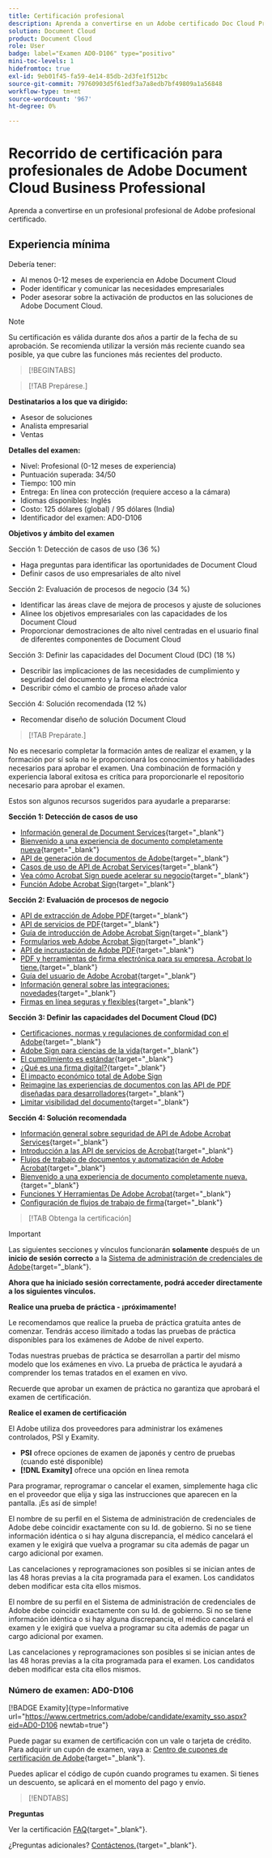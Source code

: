```yaml
---
title: Certificación profesional
description: Aprenda a convertirse en un Adobe certificado Doc Cloud Professional.
solution: Document Cloud
product: Document Cloud
role: User
badge: label="Examen AD0-D106" type="positivo"
mini-toc-levels: 1
hidefromtoc: true
exl-id: 9eb01f45-fa59-4e14-85db-2d3fe1f512bc
source-git-commit: 79760903d5f61edf3a7a8edb7bf49809a1a56848
workflow-type: tm+mt
source-wordcount: '967'
ht-degree: 0%

---
```


# Recorrido de certificación para profesionales de Adobe Document Cloud Business Professional

Aprenda a convertirse en un profesional profesional de Adobe profesional certificado.

## Experiencia mínima

Debería tener:

* Al menos 0-12 meses de experiencia en Adobe Document Cloud
* Poder identificar y comunicar las necesidades empresariales
* Poder asesorar sobre la activación de productos en las soluciones de Adobe Document Cloud.

>[!NOTE]
>
>Su certificación es válida durante dos años a partir de la fecha de su aprobación. Se recomienda utilizar la versión más reciente cuando sea posible, ya que cubre las funciones más recientes del producto.

>[!BEGINTABS]

>[!TAB Prepárese.]

**Destinatarios a los que va dirigido:**

* Asesor de soluciones
* Analista empresarial
* Ventas

**Detalles del examen:**

* Nivel: Profesional (0-12 meses de experiencia)
* Puntuación superada: 34/50
* Tiempo: 100 min
* Entrega: En línea con protección (requiere acceso a la cámara)
* Idiomas disponibles: Inglés
* Costo: 125 dólares (global) / 95 dólares (India)
* Identificador del examen: AD0-D106

**Objetivos y ámbito del examen**

Sección 1: Detección de casos de uso (36 %)

* Haga preguntas para identificar las oportunidades de Document Cloud
* Definir casos de uso empresariales de alto nivel

Sección 2: Evaluación de procesos de negocio (34 %)

* Identificar las áreas clave de mejora de procesos y ajuste de soluciones
* Alinee los objetivos empresariales con las capacidades de los Document Cloud
* Proporcionar demostraciones de alto nivel centradas en el usuario final de diferentes componentes de Document Cloud

Sección 3: Definir las capacidades del Document Cloud (DC) (18 %)

* Describir las implicaciones de las necesidades de cumplimiento y seguridad del documento y la firma electrónica
* Describir cómo el cambio de proceso añade valor

Sección 4: Solución recomendada (12 %)

* Recomendar diseño de solución Document Cloud

>[!TAB Prepárate.]

No es necesario completar la formación antes de realizar el examen, y la formación por sí sola no le proporcionará los conocimientos y habilidades necesarios para aprobar el examen. Una combinación de formación y experiencia laboral exitosa es crítica para proporcionarle el repositorio necesario para aprobar el examen.

Estos son algunos recursos sugeridos para ayudarle a prepararse:

**Sección 1: Detección de casos de uso**

* [Información general de Document Services](https://developer.adobe.com/document-services/docs/overview/){target="_blank"}
* [Bienvenido a una experiencia de documento completamente nueva](https://www.adobe.com/documentcloud.html){target="_blank"}
* [API de generación de documentos de Adobe](https://developer.adobe.com/document-services/apis/doc-generation){target="_blank"}
* [Casos de uso de API de Acrobat Services](https://developer.adobe.com/document-services/use-cases/agreements-and-contracts/legal-contracts/){target="_blank"}
* [Vea cómo Acrobat Sign puede acelerar su negocio](https://www.adobe.com/sign.html){target="_blank"}
* [Función Adobe Acrobat Sign](https://www.adobe.com/sign/features.html){target="_blank"}

**Sección 2: Evaluación de procesos de negocio**

* [API de extracción de Adobe PDF](https://developer.adobe.com/document-services/apis/pdf-extract/){target="_blank"}
* [API de servicios de PDF](https://developer.adobe.com/document-services/docs/apis/){target="_blank"}
* [Guía de introducción de Adobe Acrobat Sign](https://helpx.adobe.com/sign/using/get-started-guide.html){target="_blank"}
* [Formularios web Adobe Acrobat Sign](https://helpx.adobe.com/sign/config/web-forms.html){target="_blank"}
* [API de incrustación de Adobe PDF](https://developer.adobe.com/document-services/apis/pdf-embed/){target="_blank"}
* [PDF y herramientas de firma electrónica para su empresa. Acrobat lo tiene.](https://www.adobe.com/acrobat/business.html){target="_blank"}
* [Guía del usuario de Adobe Acrobat](https://helpx.adobe.com/acrobat/user-guide.html){target="_blank"}
* [Información general sobre las integraciones: novedades](https://experienceleague.adobe.com/docs/document-cloud-learn/sign-learning-hub/integrations/integrations-overview.html?lang=en#what%E2%80%99s-new){target="_blank"}
* [Firmas en línea seguras y flexibles](https://www.adobe.com/sign/online-signature.html){target="_blank"}

**Sección 3: Definir las capacidades del Document Cloud (DC)**

* [Certificaciones, normas y regulaciones de conformidad con el Adobe](https://www.adobe.com/trust/compliance/compliance-list.html){target="_blank"}
* [Adobe Sign para ciencias de la vida](https://www.adobe.com/content/dam/dx-dc/en/pdfs/adobe-sign-life-sciences-solution-brief-ue.pdf){target="_blank"}
* [El cumplimiento es estándar](https://www.adobe.com/documentcloud/resources/compliance.html){target="_blank"}
* [¿Qué es una firma digital?](https://www.adobe.com/sign/digital-signatures.html){target="_blank"}
* [El impacto económico total de Adobe Sign](https://www.adobe.com/content/dam/dx-dc/pdf/total-economic-impact-adobe-sign-ue.pdf)
* [Reimagine las experiencias de documentos con las API de PDF diseñadas para desarrolladores](https://developer.adobe.com/document-services){target="_blank"}
* [Limitar visibilidad del documento](https://helpx.adobe.com/sign/using/limited-document-visibility.html){target="_blank"}

**Sección 4: Solución recomendada**

* [Información general sobre seguridad de API de Adobe Acrobat Services](https://www.adobe.com/content/dam/cc/en/trust-center/ungated/whitepapers/doc-cloud/adobe-document-services-security-overview.pdf){target="_blank"}
* [Introducción a las API de servicios de Acrobat](https://documentservices.adobe.com/dc-integration-creation-app-cdn/main.html){target="_blank"}
* [Flujos de trabajo de documentos y automatización de Adobe Acrobat](https://helpx.adobe.com/acrobat/kb/automation-and-document-workflows.html){target="_blank"}
* [Bienvenido a una experiencia de documento completamente nueva.](https://www.adobe.com/documentcloud.html){target="_blank"}
* [Funciones Y Herramientas De Adobe Acrobat](https://www.adobe.com/acrobat/features.html){target="_blank"}
* [Configuración de flujos de trabajo de firma](https://helpx.adobe.com/ca/sign/using/workflow-designer-signature-workflow.html){target="_blank"}

>[!TAB Obtenga la certificación]

>[!IMPORTANT]
>
>Las siguientes secciones y vínculos funcionarán **solamente**  después de un **inicio de sesión correcto** a la [Sistema de administración de credenciales de Adobe](http://www.certmetrics.com/adobe){target="_blank"}.

**Ahora que ha iniciado sesión correctamente, podrá acceder directamente a los siguientes vínculos.**

**Realice una prueba de práctica - ¡próximamente!**

Le recomendamos que realice la prueba de práctica gratuita antes de comenzar. Tendrás acceso ilimitado a todas las pruebas de práctica disponibles para los exámenes de Adobe de nivel experto.

Todas nuestras pruebas de práctica se desarrollan a partir del mismo modelo que los exámenes en vivo. La prueba de práctica le ayudará a comprender los temas tratados en el examen en vivo.

Recuerde que aprobar un examen de práctica no garantiza que aprobará el examen de certificación.

**Realice el examen de certificación**

El Adobe utiliza dos proveedores para administrar los exámenes controlados, PSI y Examity.

* **PSI** ofrece opciones de examen de japonés y centro de pruebas (cuando esté disponible)
* **[!DNL Examity]** ofrece una opción en línea remota

Para programar, reprogramar o cancelar el examen, simplemente haga clic en el proveedor que elija y siga las instrucciones que aparecen en la pantalla. ¡Es así de simple!

El nombre de su perfil en el Sistema de administración de credenciales de Adobe debe coincidir exactamente con su Id. de gobierno. Si no se tiene información idéntica o si hay alguna discrepancia, el médico cancelará el examen y le exigirá que vuelva a programar su cita además de pagar un cargo adicional por examen.

Las cancelaciones y reprogramaciones son posibles si se inician antes de las 48 horas previas a la cita programada para el examen. Los candidatos deben modificar esta cita ellos mismos.

El nombre de su perfil en el Sistema de administración de credenciales de Adobe debe coincidir exactamente con su Id. de gobierno. Si no se tiene información idéntica o si hay alguna discrepancia, el médico cancelará el examen y le exigirá que vuelva a programar su cita además de pagar un cargo adicional por examen.

Las cancelaciones y reprogramaciones son posibles si se inician antes de las 48 horas previas a la cita programada para el examen. Los candidatos deben modificar esta cita ellos mismos.

### Número de examen: AD0-D106

[!BADGE Examity]{type=Informative url="https://www.certmetrics.com/adobe/candidate/examity_sso.aspx?eid=AD0-D106 newtab=true"}

Puede pagar su examen de certificación con un vale o tarjeta de crédito. Para adquirir un cupón de examen, vaya a: [Centro de cupones de certificación de Adobe](https://market.xvoucher.com/adobe/global){target="_blank"}.

Puedes aplicar el código de cupón cuando programes tu examen. Si tienes un descuento, se aplicará en el momento del pago y envío.

>[!ENDTABS]

**Preguntas**

Ver la certificación [FAQ](https://experienceleague.adobe.com/docs/certification/certification/faq.html?lang=en){target="_blank"}.

¿Preguntas adicionales? [Contáctenos.](mailto:certif@adobe.com){target="_blank"}.

